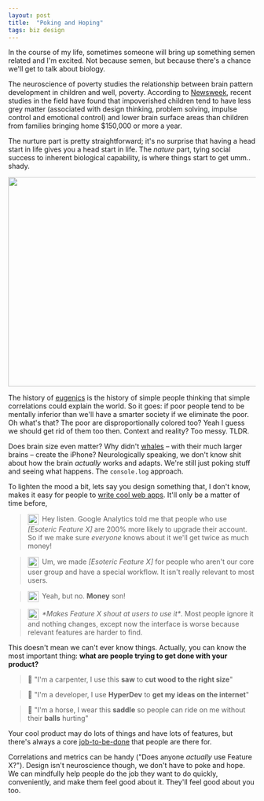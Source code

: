 ```yaml
---
layout: post
title:  "Poking and Hoping"
tags: biz design
---
```


In the course of my life, sometimes someone will bring up something semen related and I'm excited. Not because semen, but because there's a chance we'll get to talk about biology.

The neuroscience of poverty studies the relationship between brain pattern development in children and well, poverty. According to [Newsweek][1], recent studies in the field have found that impoverished children tend to have less grey matter (associated with design thinking, problem solving, impulse control and emotional control) and lower brain surface areas than children from families bringing home $150,000 or more a year.

The nurture part is pretty straightforward; it's no surprise that having a head start in life gives you a head start in life. The *nature* part, tying social success to inherent biological capability, is where things start to get umm.. shady.


<img src="/images/2016/fuck-you-cuz-science.svg" width="640" height="427" class="no-shadow large">


The history of [eugenics][3] is the history of simple people thinking that simple correlations could explain the world. So it goes: if poor people tend to be mentally inferior than we'll have a smarter society if we eliminate the poor. Oh what's that? The poor are disproportionally colored too? Yeah I guess we should get rid of them too then. Context and reality? Too messy. TLDR.

Does brain size even matter? Why didn't [whales][4] – with their much larger brains – create the iPhone? Neurologically speaking, we don't know shit about how the brain _actually_ works and adapts. We're still just poking stuff and seeing what happens. The `console.log` approach.

To lighten the mood a bit, lets say you design something that, I don't know, makes it easy for people to [write cool web apps][hyperdev]. It'll only be a matter of time before,

> <img src="/images/2016/person2.svg" width="22" height="22" class="no-shadow" style="vertical-align: middle; margin-right: 3px;">  Hey listen. Google Analytics told me that people who use _[Esoteric Feature X]_ are 200% more likely to upgrade their account. So if we make sure *everyone* knows about it we'll get twice as much money!

> <img src="/images/2016/person1.svg" width="22" height="22" class="no-shadow" style="vertical-align: middle; margin-right: 3px;"> Um, we made _[Esoteric Feature X]_ for people who aren't our core user group and have a special workflow. It isn't really relevant to most users.

> <img src="/images/2016/person2.svg" width="22" height="22" class="no-shadow" style="vertical-align: middle; margin-right: 3px;"> Yeah, but no. **Money** son!

> <img src="/images/2016/person1.svg" width="22" height="22" class="no-shadow" style="vertical-align: middle; margin-right: 3px;"> _\*Makes Feature X shout at users to use it*_. Most people ignore it and nothing changes, except now the interface is worse because relevant features are harder to find.

This doesn't mean we can't ever know things. Actually, you can know the most important thing: **what are people trying to get done with your product?**

> 👷 "I'm a carpenter, I use this **saw** to **cut wood to the right size**"

> 🙋 "I'm a developer, I use **HyperDev** to **get my ideas on the internet**"

> 🐴 "I'm a horse, I wear this **saddle** so people can ride on me without their **balls** hurting"

Your cool product may do lots of things and have lots of features, but there's always a core [job-to-be-done][hbr] that people are there for.

Correlations and metrics can be handy ("Does anyone _actually_ use Feature X?"). Design isn't neuroscience though, we don't have to poke and hope. We can mindfully help people do the job they want to do quickly, conveniently, and make them feel good about it. They'll feel good about you too.


[1]: http://www.newsweek.com/2016/09/02/how-poverty-affects-brains-493239.html

[3]: http://harvardmagazine.com/2016/03/harvards-eugenics-era

[4]: http://blogs.scientificamerican.com/news-blog/are-whales-smarter-than-we-are/

[hyperdev]: https://hyperdev.com

[hbr]: https://hbr.org/2016/09/know-your-customers-jobs-to-be-done
